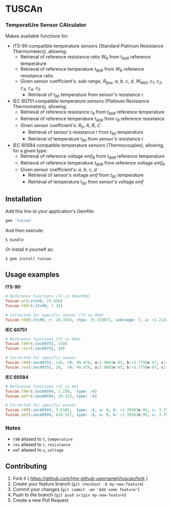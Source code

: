 # **TUSCAn**
### **T**emperat**U**re **S**ensor **CA**lculator

Makes available functions for:

* ITS-90 compatible temperature sensors (Standard Platinum Resistance Thermometers), allowing:
  * Retrieval of reference resistance ratio _W<sub>R</sub>_ from _t<sub>90R</sub>_ reference temperature
  * Retrieval of reference temperature _t<sub>90R</sub>_ from _W<sub>R</sub>_ reference resistance ratio
  * Given sensor coefficient's: _sub-range_, _R<sub>tpw</sub>_, _a_, _b_, _c_, _d_, _W<sub>660</sub>_, _c<sub>1</sub>_, _c<sub>2</sub>_, _c<sub>3</sub>_, _c<sub>4</sub>_, _c<sub>5</sub>_
    * Retrieval of  _t<sub>90</sub>_ temperature from sensor's resistance _r_. 
* IEC 60751 compatible temperature sensors (Platinum Resistance Thermometers), allowing:
  * Retrieval of reference resistance _r<sub>R</sub>_ from _t<sub>90R</sub>_ reference temperature
  * Retrieval of reference temperature _t<sub>90R</sub>_ from _r<sub>R</sub>_ reference resistance
  * Given sensor coefficient's: _R<sub>0</sub>_, _A_, _B_, _C_
    * Retrieval of sensor's resistance _r_ from _t<sub>90</sub>_ temperature
    * Retrieval of temperature _t<sub>90</sub>_ from sensor's resistance _r_
* IEC 60584 compatible temperature sensors (Thermocouples), allowing, for a given _type_:
  * Retrieval of reference voltage _emf<sub>R</sub>_ from _t<sub>90R</sub>_ reference temperature
  * Retrieval of reference temperature _t<sub>90R</sub>_ from reference voltage _emf<sub>R</sub>_
  * Given sensor coefficient's: _a_, _b_, _c_, _d_
    * Retrieval of sensor's voltage _emf_ from _t<sub>90</sub>_ temperature
    * Retrieval of temperature _t<sub>90</sub>_ from sensor's voltage _emf_


## Installation

Add this line to your application's Gemfile:

```ruby
gem 'tuscan'
```

And then execute:

    $ bundle

Or install it yourself as:

    $ gem install tuscan

## Usage examples

**ITS-90**
```ruby
# Reference functions (ºC vs Ohm/Ohm)
Tuscan.wr(:its90, 23.456)
Tuscan.t90r(:its90, 1.15)

# Corrected for specific sensor (ºC vs Ohm)
Tuscan.t90(:its90, r: 28.3433, rtpw: 25.319871, subrange: 7, a: -1.2134e-04, b: -9.9190e-06)
```

**IEC 60751**
```ruby
# Reference functions (ºC vs Ohm)
Tuscan.t90r(:iec60751, 110)
Tuscan.resr(:iec60751, 10)

# Corrected for specific sensor
Tuscan.t90(:iec60751, 110, r0: 99.876, a:3.9083e-03, b:-5.7750e-07, c:-4.1830e-12)
Tuscan.res(:iec60751, 10,  r0: 99.876, a:3.9083e-03, b:-5.7750e-07, c:-4.1830e-12)
```

**IEC 60584**
```ruby
# Reference functions (ºC vs mV)
Tuscan.t90r(:iec60584, 1.234,  type: :k)
Tuscan.emfr(:iec60584, 10.123, type: :k)

# Corrected for specific sensor
Tuscan.t90(:iec60584, 3.6105,  type: :k, a: 0, b: -1.39363e-05, c: 3.75578e-08, d: -2.17624e-11)
Tuscan.emf(:iec60584, 419.527, type: :k, a: 0, b: -1.39363e-05, c: 3.75578e-08, d: -2.17624e-11)
```


### Notes
* `t90` aliased to `t`, `temperature`
* `res` aliased to `r`, `resistance`
* `emf` aliased to `v`, `voltage`


## Contributing

1. Fork it ( https://github.com/[my-github-username]/tuscan/fork )
2. Create your feature branch (`git checkout -b my-new-feature`)
3. Commit your changes (`git commit -am 'Add some feature'`)
4. Push to the branch (`git push origin my-new-feature`)
5. Create a new Pull Request
